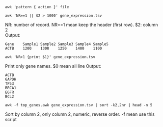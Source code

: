 ```
awk 'pattern { action }' file
```
```
awk 'NR==1 || $2 > 1000' gene_expression.tsv
```
NR: number of record. NR==1 mean keep the header (first row).
$2: column 2  
Output:
```
Gene	Sample1	Sample2	Sample3	Sample4	Sample5
ACTB	1200	1300	1250	1400	1100
```
```
awk 'NR>1 {print $1}' gene_expression.tsv
```
Print only gene names. $0 mean all line
Output:
```
ACTB
GAPDH
TP53
BRCA1
EGFR
BCL2
```
```
awk -f top_genes.awk gene_expression.tsv | sort -k2,2nr | head -n 5
```
Sort by column 2, only column 2, numeric, reverse order.
-f mean use this script 

